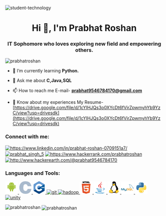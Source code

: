 
![student-technology](https://user-images.githubusercontent.com/80385292/115465715-a25ab580-a24c-11eb-9e31-458e7e15aa9e.jpg)

<h1 align="center">Hi 👋, I'm Prabhat Roshan</h1>
<h3 align="center">IT Sophomore who loves exploring new field and empowering others.</h3>

<p align="left"> <img src="https://komarev.com/ghpvc/?username=prabhatroshan&label=Profile%20views&color=0e75b6&style=flat" alt="prabhatroshan" /> </p>

- 🌱 I’m currently learning  **Python.**

- 💬 Ask me about  **C,Java,SQL**

- 📫 How to reach me E-mail- **prabhat9546784170@gmail.com**

- 📄 Know about my experiences My Resume- [https://drive.google.com/file/d/1cYIHJQs3o0XYcDt6fVirZpwmyhYb9YzC/view?usp=drivesdk](https://drive.google.com/file/d/1cYIHJQs3o0XYcDt6fVirZpwmyhYb9YzC/view?usp=drivesdk)

<h3 align="left">Connect with me:</h3>
<p align="left">
<a href="https://linkedin.com/in/https://www.linkedin.com/in/prabhat-roshan-0709151a7/" target="blank"><img align="center" src="https://raw.githubusercontent.com/rahuldkjain/github-profile-readme-generator/neutral-icons/src/images/icons/Social/linked-in-alt.svg" alt="https://www.linkedin.com/in/prabhat-roshan-0709151a7/" height="30" width="40" /></a>
<a href="https://instagram.com/prabhat_singh_5" target="blank"><img align="center" src="https://raw.githubusercontent.com/rahuldkjain/github-profile-readme-generator/neutral-icons/src/images/icons/Social/instagram.svg" alt="prabhat_singh_5" height="30" width="40" /></a>
<a href="https://www.hackerrank.com/https://www.hackerrank.com/prabhatroshan" target="blank"><img align="center" src="https://raw.githubusercontent.com/rahuldkjain/github-profile-readme-generator/neutral-icons/src/images/icons/Social/hackerrank.svg" alt="https://www.hackerrank.com/prabhatroshan" height="30" width="40" /></a>
<a href="https://www.hackerearth.com/http://www.hackerearth.com/@prabhat9546784170" target="blank"><img align="center" src="https://raw.githubusercontent.com/rahuldkjain/github-profile-readme-generator/neutral-icons/src/images/icons/Social/hackerearth.svg" alt="http://www.hackerearth.com/@prabhat9546784170" height="30" width="40" /></a>
</p>

<h3 align="left">Languages and Tools:</h3>
<p align="left"> <a href="https://developer.android.com" target="_blank"> <img src="https://raw.githubusercontent.com/devicons/devicon/master/icons/android/android-original-wordmark.svg" alt="android" width="40" height="40"/> </a> <a href="https://www.cprogramming.com/" target="_blank"> <img src="https://raw.githubusercontent.com/devicons/devicon/master/icons/c/c-original.svg" alt="c" width="40" height="40"/> </a> <a href="https://www.w3schools.com/cpp/" target="_blank"> <img src="https://raw.githubusercontent.com/devicons/devicon/master/icons/cplusplus/cplusplus-original.svg" alt="cplusplus" width="40" height="40"/> </a> <a href="https://git-scm.com/" target="_blank"> <img src="https://www.vectorlogo.zone/logos/git-scm/git-scm-icon.svg" alt="git" width="40" height="40"/> </a> <a href="https://hadoop.apache.org/" target="_blank"> <img src="https://www.vectorlogo.zone/logos/apache_hadoop/apache_hadoop-icon.svg" alt="hadoop" width="40" height="40"/> </a> <a href="https://www.w3.org/html/" target="_blank"> <img src="https://raw.githubusercontent.com/devicons/devicon/master/icons/html5/html5-original-wordmark.svg" alt="html5" width="40" height="40"/> </a> <a href="https://www.java.com" target="_blank"> <img src="https://raw.githubusercontent.com/devicons/devicon/master/icons/java/java-original.svg" alt="java" width="40" height="40"/> </a> <a href="https://www.linux.org/" target="_blank"> <img src="https://raw.githubusercontent.com/devicons/devicon/master/icons/linux/linux-original.svg" alt="linux" width="40" height="40"/> </a> <a href="https://www.mysql.com/" target="_blank"> <img src="https://raw.githubusercontent.com/devicons/devicon/master/icons/mysql/mysql-original-wordmark.svg" alt="mysql" width="40" height="40"/> </a> <a href="https://www.python.org" target="_blank"> <img src="https://raw.githubusercontent.com/devicons/devicon/master/icons/python/python-original.svg" alt="python" width="40" height="40"/> </a> <a href="https://unity.com/" target="_blank"> <img src="https://www.vectorlogo.zone/logos/unity3d/unity3d-icon.svg" alt="unity" width="40" height="40"/> </a> </p>

<p><img align="left" src="https://github-readme-stats.vercel.app/api/top-langs?username=prabhatroshan&show_icons=true&locale=en&layout=compact" alt="prabhatroshan" /></p>

<p>&nbsp;<img align="center" src="https://github-readme-stats.vercel.app/api?username=prabhatroshan&show_icons=true&locale=en" alt="prabhatroshan" /></p>


